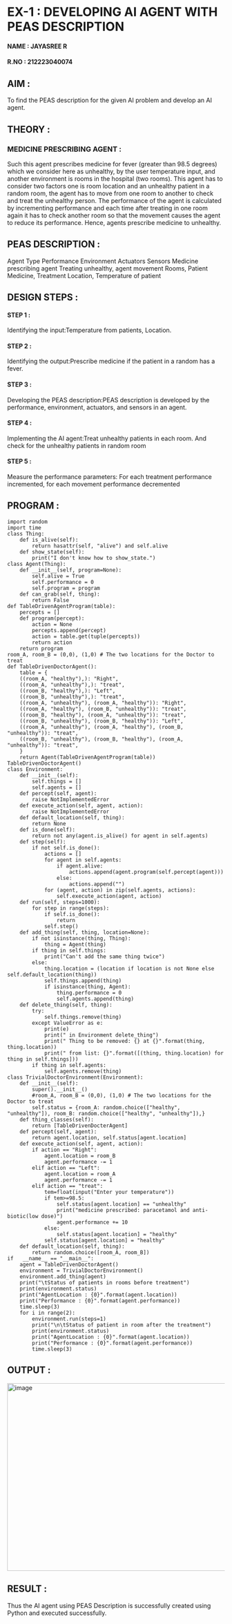 # EX-1 : DEVELOPING AI AGENT WITH PEAS DESCRIPTION
#### NAME : JAYASREE R
#### R.NO : 212223040074

## AIM :
To find the PEAS description for the given AI problem and develop an AI agent.

## THEORY :
### MEDICINE PRESCRIBING AGENT :
Such this agent prescribes medicine for fever (greater than 98.5 degrees) which we consider here as unhealthy, by the user temperature input, and another environment is rooms in the hospital (two rooms). This agent has to consider two factors one is room location and an unhealthy patient in a random room, the agent has to move from one room to another to check and treat the unhealthy person. The performance of the agent is calculated by incrementing performance and each time after treating in one room again it has to check another room so that the movement causes the agent to reduce its performance. Hence, agents prescribe medicine to unhealthy.

## PEAS DESCRIPTION :
Agent Type	Performance	Environment	Actuators	Sensors
Medicine prescribing agent	Treating unhealthy, agent movement	Rooms, Patient	Medicine, Treatment	Location, Temperature of patient

## DESIGN STEPS :
#### STEP 1 :
Identifying the input:Temperature from patients, Location.

#### STEP 2 :
Identifying the output:Prescribe medicine if the patient in a random has a fever.

#### STEP 3 :
Developing the PEAS description:PEAS description is developed by the performance, environment, actuators, and sensors in an agent.

#### STEP 4 :
Implementing the AI agent:Treat unhealthy patients in each room. And check for the unhealthy patients in random room

#### STEP 5 :
Measure the performance parameters: For each treatment performance incremented, for each movement performance decremented

## PROGRAM :

```
import random
import time
class Thing: 
    def is_alive(self):
        return hasattr(self, "alive") and self.alive
    def show_state(self):
        print("I don't know how to show_state.")
class Agent(Thing):
    def __init__(self, program=None):
        self.alive = True
        self.performance = 0 
        self.program = program
    def can_grab(self, thing):
        return False
def TableDrivenAgentProgram(table): 
    percepts = []
    def program(percept):
        action = None
        percepts.append(percept)
        action = table.get(tuple(percepts))
        return action 
    return program
room_A, room_B = (0,0), (1,0) # The two locations for the Doctor to treat
def TableDrivenDoctorAgent():
    table = {
    ((room_A, "healthy"),): "Right",
    ((room_A, "unhealthy"),): "treat",
    ((room_B, "healthy"),): "Left",
    ((room_B, "unhealthy"),): "treat",
    ((room_A, "unhealthy"), (room_A, "healthy")): "Right",
    ((room_A, "healthy"), (room_B, "unhealthy")): "treat",
    ((room_B, "healthy"), (room_A, "unhealthy")): "treat",
    ((room_B, "unhealthy"), (room_B, "healthy")): "Left",
    ((room_A, "unhealthy"), (room_A, "healthy"), (room_B, "unhealthy")): "treat",
    ((room_B, "unhealthy"), (room_B, "healthy"), (room_A, "unhealthy")): "treat",
    }
    return Agent(TableDrivenAgentProgram(table))
TableDrivenDoctorAgent()
class Environment:
    def __init__(self):
        self.things = [] 
        self.agents = []
    def percept(self, agent):
        raise NotImplementedError
    def execute_action(self, agent, action):
        raise NotImplementedError
    def default_location(self, thing):
        return None
    def is_done(self):
        return not any(agent.is_alive() for agent in self.agents)
    def step(self):
        if not self.is_done(): 
            actions = []
            for agent in self.agents:
                if agent.alive:
                    actions.append(agent.program(self.percept(agent))) 
                else:
                    actions.append("")
            for (agent, action) in zip(self.agents, actions): 
                self.execute_action(agent, action)
    def run(self, steps=1000):
        for step in range(steps):
            if self.is_done():
                return 
            self.step()
    def add_thing(self, thing, location=None):
        if not isinstance(thing, Thing):
            thing = Agent(thing)
        if thing in self.things:
            print("Can't add the same thing twice") 
        else:
            thing.location = (location if location is not None else self.default_location(thing))
            self.things.append(thing) 
            if isinstance(thing, Agent):
                thing.performance = 0 
                self.agents.append(thing)
    def delete_thing(self, thing):
        try:
            self.things.remove(thing) 
        except ValueError as e:
            print(e)
            print(" in Environment delete_thing")
            print(" Thing to be removed: {} at {}".format(thing, thing.location))
            print(" from list: {}".format([(thing, thing.location) for thing in self.things]))
        if thing in self.agents: 
            self.agents.remove(thing)
class TrivialDoctorEnvironment(Environment):
    def __init__(self):
        super().__init__()
        #room_A, room_B = (0,0), (1,0) # The two locations for the Doctor to treat
        self.status = {room_A: random.choice(["healthy", "unhealthy"]), room_B: random.choice(["healthy", "unhealthy"]),}
    def thing_classes(self):
        return [TableDrivenDocterAgent]
    def percept(self, agent):
        return agent.location, self.status[agent.location]
    def execute_action(self, agent, action):
        if action == "Right":
            agent.location = room_B
            agent.performance -= 1
        elif action == "Left":
            agent.location = room_A
            agent.performance -= 1
        elif action == "treat":
            tem=float(input("Enter your temperature")) 
            if tem>=98.5:
                self.status[agent.location] == "unhealthy"
                print("medicine prescribed: paracetamol and anti-biotic(low dose)")
                agent.performance += 10
            else:
                self.status[agent.location] = "healthy" 
            self.status[agent.location] = "healthy"
    def default_location(self, thing):
        return random.choice([room_A, room_B])
if   __name__ == "__main__":
    agent = TableDrivenDoctorAgent() 
    environment = TrivialDoctorEnvironment() 
    environment.add_thing(agent)
    print("\tStatus of patients in rooms before treatment")
    print(environment.status)
    print("AgentLocation : {0}".format(agent.location)) 
    print("Performance : {0}".format(agent.performance))
    time.sleep(3)
    for i in range(2):
        environment.run(steps=1)
        print("\n\tStatus of patient in room after the treatment") 
        print(environment.status)
        print("AgentLocation : {0}".format(agent.location)) 
        print("Performance : {0}".format(agent.performance)) 
        time.sleep(3)

```

## OUTPUT : 

<img width="855" height="435" alt="image" src="https://github.com/user-attachments/assets/c31c0972-4ee9-4cf0-8eac-5632004e2798" />


## RESULT :
Thus the AI agent using PEAS Description is successfully created using Python and executed successfully.
